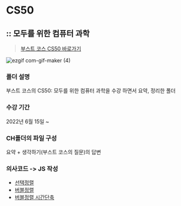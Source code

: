 # CS50
## :: 모두를 위한 컴퓨터 과학
> [부스트 코스 CS50 바로가기](https://www.boostcourse.org/cs112)

![ezgif com-gif-maker (4)](https://user-images.githubusercontent.com/87258182/175448284-5833c7c5-4ec5-45c3-8d15-a300c5efb096.gif)
### 폴더 설명
부스트 코스의 CS50: 모두를 위한 컴퓨터 과학을 수강 하면서 요약, 정리한 폴더

### 수강 기간
2022년 6월 15일 ~  

### CH폴더의 파일 구성
요약 + 생각하기(부스트 코스의 질문)의 답변 

### 의사코드 -> JS 작성
- [선택정렬](https://github.com/SaeWooKKang/study-file/blob/master/CS/CS50/CH_4_%EC%95%8C%EA%B3%A0%EB%A6%AC%EC%A6%98/5_%EC%84%A0%ED%83%9D_%EC%A0%95%EB%A0%AC.md)
- [버블정렬](https://github.com/SaeWooKKang/study-file/blob/master/CS/CS50/CH_4_%EC%95%8C%EA%B3%A0%EB%A6%AC%EC%A6%98/4_%EB%B2%84%EB%B8%94_%EC%A0%95%EB%A0%AC.md)
- [버블정렬 시간단축](https://github.com/SaeWooKKang/study-file/blob/master/CS/CS50/CH_4_%EC%95%8C%EA%B3%A0%EB%A6%AC%EC%A6%98/6_%EC%A0%95%EB%A0%AC%EC%95%8C%EA%B3%A0%EB%A6%AC%EC%A6%98%EC%9D%98%EC%8B%A4%ED%96%89%EC%8B%9C%EA%B0%84.md)
